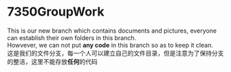 # 7350GroupWork
This is our new branch which contains documents and pictures, everyone can establish their own folders in this branch.<br/>
Howvever, we can not put <b>any code</b> in this branch so as to keep it clean.<br/>
这是我们的文件分支，每一个人可以建立自己的文件目录，但是注意为了保持分支的整洁，这里不能存放<b>任何</b>的代码<br/>
